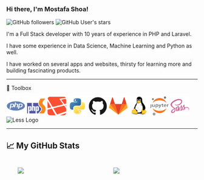 ### Hi there, I'm Mostafa Shoa!

![GitHub followers](https://img.shields.io/github/followers/m-shoa?style=for-the-badge) ![GitHub User's stars](https://img.shields.io/github/stars/m-shoa?style=for-the-badge)

I'm a Full Stack developer with 10 years of experience in PHP and Laravel.

I have some experience in Data Science, Machine Learning and Python as well. 

I have worked on several apps and websites, thirsty for learning more and building fascinating products.

---

🧰 Toolbox

<!-- Preserved logos -->
<img  src="https://github.com/devicons/devicon/blob/master/icons/php/php-plain.svg"  alt="PHP Logo"  width="50"  height="50"/>
<img  src="https://github.com/devicons/devicon/blob/master/icons/phpstorm/phpstorm-original.svg"  alt="Php Storm Logo"  width="50"  height="50"/>
<img  src="https://github.com/devicons/devicon/blob/master/icons/laravel/laravel-plain.svg"  alt="Laravel Logo"  width="50"  height="50"/>
<img  src="https://github.com/devicons/devicon/blob/master/icons/python/python-original.svg"  alt="Python Logo"  width="50"  height="50"/>
<img  src="https://github.com/devicons/devicon/blob/master/icons/github/github-original.svg"  alt="Github Logo"  width="50"  height="50"/>
<img  src="https://github.com/devicons/devicon/blob/master/icons/gitlab/gitlab-original.svg"  alt="Gitlab Logo"  width="50"  height="50"/>
<img  src="https://github.com/devicons/devicon/blob/master/icons/linux/linux-original.svg"  alt="Linux Logo"  width="50"  height="50"/>
<img  src="https://github.com/devicons/devicon/blob/master/icons/jupyter/jupyter-original-wordmark.svg"  alt="Jupiter Logo"  width="50"  height="50"/>
<img  src="https://github.com/devicons/devicon/blob/master/icons/sass/sass-original.svg"  alt="Sass Logo"  width="50"  height="50"/>
<img  src="https://github.com/devicons/devicon/blob/master/icons/less/less-original-wordmark.svg"  alt="Less Logo"  width="50"  height="50"/>

---

## &#x1f4c8; My GitHub Stats

<div style="display: flex; align-items: flex-start">
<img align="top" style="margin: 20px 30px; width: 50%;" src="https://github-readme-stats.vercel.app/api/top-langs/?username=m-shoa&hide=html,css&theme=tokyonight" /> <img align="top" style="margin: 20px 30px; width: 50%;" src="https://github-readme-stats.vercel.app/api?username=m-shoa&theme=tokyonight" />
</div>


<!--
**m-shoa/m-shoa** is a ✨ _special_ ✨ repository because its `README.md` (this file) appears on your GitHub profile.

Here are some ideas to get you started:



- 🔭 I’m currently working on ...

- 🌱 I’m currently learning ...

- 👯 I’m looking to collaborate on ...

- 🤔 I’m looking for help with ...

- 💬 Ask me about ...

- 📫 How to reach me: ...

- 😄 Pronouns: ...

- ⚡ Fun fact: ...

-->